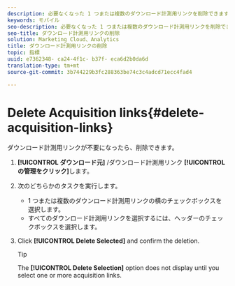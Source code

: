 ```yaml
---
description: 必要なくなった 1 つまたは複数のダウンロード計測用リンクを削除できます。
keywords: モバイル
seo-description: 必要なくなった 1 つまたは複数のダウンロード計測用リンクを削除できます。
seo-title: ダウンロード計測用リンクの削除
solution: Marketing Cloud、Analytics
title: ダウンロード計測用リンクの削除
topic: 指標
uuid: e7362348- ca24-4f1c- b37f- eca6d2b0da6d
translation-type: tm+mt
source-git-commit: 3b744229b3fc288363be74c3c4adcd71ecc4fad4

---
```



# Delete Acquisition links{#delete-acquisition-links}

ダウンロード計測用リンクが不要になったら、削除できます。

1. **[!UICONTROL ダウンロード元]** /ダウンロード計測用リンク **[!UICONTROL の管理をクリック]**&#x200B;します。
1. 次のどちらかのタスクを実行します。

   * 1 つまたは複数のダウンロード計測用リンクの横のチェックボックスを選択します。
   * すべてのダウンロード計測用リンクを選択するには、ヘッダーのチェックボックスを選択します。

1. Click **[!UICONTROL Delete Selected]** and confirm the deletion.

   >[!TIP]
   >
   >The **[!UICONTROL Delete Selection]** option does not display until you select one or more acquisition links.

